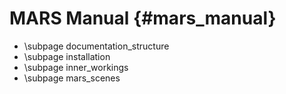 MARS Manual {#mars_manual}
===========

* \subpage documentation_structure
* \subpage installation
* \subpage inner_workings
* \subpage mars_scenes


